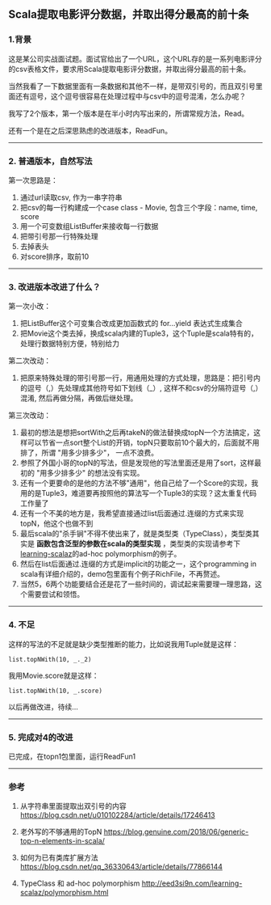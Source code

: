 ## Scala提取电影评分数据，并取出得分最高的前十条

### 1.背景

这是某公司实战面试题。面试官给出了一个URL，这个URL存的是一系列电影评分的csv表格文件，要求用Scala提取电影评分数据，并取出得分最高的前十条。

当然我看了一下数据里面有一条数据和其他不一样，是带双引号的，而且双引号里面还有逗号，这个逗号很容易在处理过程中与csv中的逗号混淆，怎么办呢？

我写了2个版本，第一个版本是在半小时内写出来的，所谓常规方法，Read。

还有一个是在之后深思熟虑的改进版本，ReadFun。

---

### 2. 普通版本，自然写法
第一次思路是：
1. 通过url读取csv, 作为一串字符串
2. 把csv的每一行构建成一个case class - Movie, 包含三个字段：name, time, score
3. 用一个可变数组ListBuffer来接收每一行数据
4. 把带引号那一行特殊处理
5. 去掉表头
6. 对score排序，取前10

---

### 3. 改进版本改进了什么？
第一次小改：
1. 把ListBuffer这个可变集合改成更加函数式的 for...yield 表达式生成集合
2. 把Movie这个类去掉，换成scala内建的Tuple3，这个Tuple是scala特有的，处理行数据特别方便，特别给力

第二次改动：
1. 把原来特殊处理的带引号那一行，用通用处理的方式处理，思路是：把引号内的逗号（,）先处理成其他符号如下划线（_）, 这样不和csv的分隔符逗号（,）混淆, 然后再做分隔，再做后继处理。

第三次改动：
1. 最初的想法是想把sortWith之后再takeN的做法替换成topN一个方法搞定，这样可以节省一点sort整个List的开销，topN只要取前10个最大的，后面就不用排了，所谓 "用多少排多少"， 一点不浪费。
2. 参照了外国小哥的topN的写法，但是发现他的写法里面还是用了sort，这样最初的 "用多少排多少" 的想法没有实现。
3. 还有一个更要命的是他的方法不够"通用"，他自己给了一个Score的实现，我用的是Tuple3，难道要再按照他的算法写一个Tuple3的实现？这太重复代码工作量了
4. 还有一个不美的地方是，我希望直接通过list后面通过.连缀的方式来实现topN，他这个也做不到
5. 最后scala的"杀手锏"不得不使出来了，就是类型类（TypeClass），类型类其实是 **函数包含泛型的参数在scala的类型实现** ，类型类的实现请参考下[learning-scalaz](http://eed3si9n.com/learning-scalaz/polymorphism.html)的ad-hoc polymorphism的例子。
6. 然后在list后面通过.连缀的方式是implicit的功能之一，这个programming in scala有详细介绍的，demo包里面有个例子RichFile，不再赘述。
7. 当然5，6两个功能要结合还是花了一些时间的，调试起来需要理一理思路，这个需要尝试和领悟。

---

### 4. 不足
这样的写法的不足就是缺少类型推断的能力，比如说我用Tuple就是这样：
```
list.topNWith(10, _._2)
```
我用Movie.score就是这样：
```
list.topNWith(10, _.score)
```

以后再做改进，待续...

---

### 5. 完成对4的改进
已完成，在topn1包里面，运行ReadFun1

---

### 参考
1. 从字符串里面提取出双引号的内容
https://blog.csdn.net/u010102284/article/details/17246413

2. 老外写的不够通用的TopN
https://blog.genuine.com/2018/06/generic-top-n-elements-in-scala/

3. 如何为已有类库扩展方法
https://blog.csdn.net/qq_36330643/article/details/77866144

4. TypeClass 和 ad-hoc polymorphism
http://eed3si9n.com/learning-scalaz/polymorphism.html